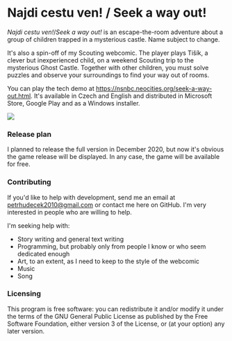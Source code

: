 # Najdi cestu ven! / Seek a way out!
*Najdi cestu ven!*/*Seek a way out!* is an escape-the-room adventure about a group of children trapped in a mysterious castle. Name subject
to change. 

It's also a spin-off of my Scouting webcomic. The player plays Tišík, a clever but inexperienced child, on a weekend Scouting trip to the mysterious Ghost Castle. Together with other children, you must solve puzzles and observe your surroundings to find your way out of rooms.

You can play the tech demo at https://nsnbc.neocities.org/seek-a-way-out.html. It's available in Czech and English and distributed in Microsoft Store, Google Play and as a Windows installer.

![](https://nsnbc.neocities.org/ncv/En4.PNG)

### Release plan
I planned to release the full version in December 2020, but now it's obvious the game release will be displayed. In any case, the game will be available for free.

### Contributing
If you'd like to help with development, send me an email at petrhudecek2010@gmail.com or contact me here on GitHub. I'm very interested in people who are willing to help.

I'm seeking help with:

* Story writing and general text writing
* Programming, but probably only from people I know or who seem dedicated enough
* Art, to an extent, as I need to keep to the style of the webcomic
* Music
* Song

### Licensing

This program is free software: you can redistribute it and/or modify it under the terms of the GNU General Public License as published by the Free Software Foundation, either version 3 of the License, or (at your option) any later version.
